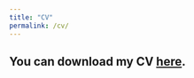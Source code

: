 ```yaml
---
title: "CV"
permalink: /cv/
---
```




## You can download my CV [here](https://ritvikmahajan01.github.io/assets/CV.pdf).